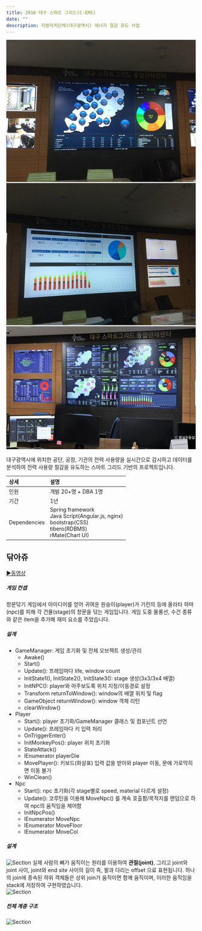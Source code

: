 ```yaml
---
title: 2016 대구 스마트 그리드(C-EMS)
date: ""
description: 지방자치단체(대구광역시) 에너지 절감 유도 사업
---
```

![Cems](./003_cems1.png)
![Cems](./003_cems2.png)
![Cems](./003_cems3.png)

대구광역시에 위치한 공단, 공장, 기관의 전력 사용량을 실시간으로 감시하고 데이터를 분석하여 
전력 사용량 절감을 유도하는 스마트 그리드 기반의 프로젝트입니다.

| 상세 | 설명                                    | 
| :----- | :--------------------------------------- | 
| 인원      | 개발 20+명 + DBA 1명  | 
| 기간      | 1년  | 
|Dependencies      | Spring framework<br/>Java Script(Angular.js, nginx)<br/>bootstrap(CSS)<br/>tibero(RDBMS)<br/>rMate(Chart UI)      | 



## 닦아쥬
[▶동영상](https://drive.google.com/file/d/0B-9fnGL9jjaMdDAtVWptRWNmQzA/view?resourcekey=0-T1KEq4LqigICfq2yPH0hxQ)
##### 게임 컨셉
창문닦기 게임에서 아이디어를 얻어 귀여운 원숭이(player)가 기린의 등에 올라타 하마(npc)를 피해 각 건물(stage)의 창문을 닦는 게임입니다. 게임 도중 물풍선, 수건 종류와 같은 item을 추가해 재미 요소를 주었습니다. 

##### 설계
- GameManager: 게임 초기화 및 전체 오브젝트 생성/관리
  - Awake()
  - Start()
  - Update(): 프레임마다 life, window count 
  - InitState1(), InitState2(), InitState3(): stage 생성(3x3/3x4 배열)
  - InitNPC(): player와 마주보도록 위치 지정/이동경로 설정
  - Transform returnToWindow(): window의 배열 위치 및 flag
  - GameObject returnWindow(): window 객체 리턴
  - clearWindow()
- Player
  - Start(): player 초기화/GameManager 클래스 및 컴포넌트 선언
  - Update(): 프레임마다 키 입력 처리
  - OnTriggerEnter()
  - InitMonkeyPos(): player 위치 초기화
  - StateAttack()
  - IEnumerator playerDie
  - MovePlayer(): 키보드(화살표) 입력 값을 받아와 player 이동, 문에 가로막히면 이동 불가
  - WinClean()
- Npc
  - Start(): npc 초기화(각 stage별로 speed, material 다르게 설정)
  - Update(): 코루틴을 이용해 MoveNpc() 를 계속 호출함/목적지를 랜덤으로 하여 npc의 움직임을 제어함
  - InitNpcPos()
  - IEnumerator MoveNpc
  - IEnumerator MoveFloor
  - IEnumerator MoveCol

##### 설계
![Section](./001_skeleton.png)
실제 사람의 뼈가 움직이는 원리를 이용하여 **관절(joint)**, 그리고 joint와 joint 사이, joint와 end site 사이의 길이
즉, 팔과 다리는 offset 으료 표현됩니다. 
하나의 join에 종속된 하위 객체들은 상위 join가 움직이면 함께 움직이며, 
이러한 움직임을 stack에 저장하여 구현하였습니다. <br/>
![Section](./001_skeleton2.png)

##### 전체 계층 구조
![Section](./001_hir.png)

